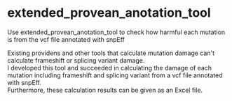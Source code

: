 # extended_provean_anotation_tool

Use extended_provean_anotation_tool to check how harmful each mutation is from the vcf file annotated with snpEff

Existing providens and other tools that calculate mutation damage can't calculate frameshift or splicing variant damage.  
I developed this tool and succeeded in calculating the damage of each mutation including frameshift and splicing variant from a vcf file annotated with snpEff.  
Furthermore, these calculation results can be given as an Excel file.  